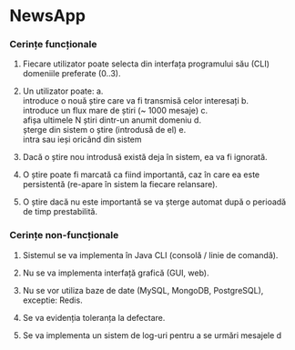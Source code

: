 # NewsApp

### Cerințe funcționale
1. Fiecare utilizator poate selecta din interfața programului său (CLI) domeniile preferate (0..3).

2. Un utilizator poate:
	a.<br /> introduce o nouă știre care va fi transmisă celor interesați
	b.<br />introduce un flux mare de știri (~ 1000 mesaje)
	c.<br /> afișa ultimele N știri dintr-un anumit domeniu
	d.<br /> șterge din sistem o știre (introdusă de el)
	e.<br /> intra sau ieși oricând din sistem

3. Dacă o știre nou introdusă există deja în sistem, ea va fi ignorată.

4. O știre poate fi marcată ca fiind importantă, caz în care ea este persistentă (re-apare în
sistem la fiecare relansare).

5. O știre dacă nu este importantă se va șterge automat după o perioadă de timp prestabilită.

### Cerințe non-funcționale
1. Sistemul se va implementa în Java CLI (consolă / linie de comandă).

2. Nu se va implementa interfață grafică (GUI, web).

3. Nu se vor utiliza baze de date (MySQL, MongoDB, PostgreSQL), exceptie: Redis.

4. Se va evidenția toleranța la defectare.

5. Se va implementa un sistem de log-uri pentru a se urmări mesajele d


